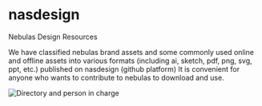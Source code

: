 # nasdesign
Nebulas Design Resources 

We have classified nebulas brand assets and some commonly used online and offline assets into various formats (including ai, sketch, pdf, png, svg, ppt, etc.) published on nasdesign (github platform) It is convenient for anyone who wants to contribute to nebulas to download and use.

![Directory and person in charge](https://ws3.sinaimg.cn/large/006tNc79ly1g202p056fuj316f0u04de.jpg)
